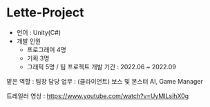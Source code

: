 # Lette-Project

- 언어 : Unity(C#)
- 개발 인원
  - 프로그래머 4명
  - 기획 3명
  - 그래픽 5명
/ 팀 프로젝트
개발 기간 : 2022.06 ~ 2022.09

맡은 역할 : 팀장
담당 업무 : (클라이언트) 보스 및 몬스터 AI, Game Manager

트레일러 영상 : https://www.youtube.com/watch?v=UyMILsihX0g
